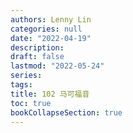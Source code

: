 ```yaml
---
authors: Lenny Lin
categories: null
date: "2022-04-19"
description: 
draft: false
lastmod: "2022-05-24"
series: 
tags: 
title: 102 马可福音
toc: true
bookCollapseSection: true
---
```






